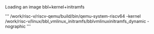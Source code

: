 
Loading an image bbl+kernel+initramfs

'''
/work/risc-v/riscv-qemu/build/bin/qemu-system-riscv64 -kernel /work/risc-v/linux/bbl_vmlinux_initramfs/bblvmlinuxinitramfs_dynamic -nographic
'''
